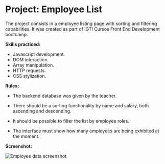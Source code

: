 # Project: Employee List
The project consists in a employee listing page with sorting and filtering capabilities. It was created as part of IGTI Cursos Front End Development bootcamp.

**Skills practiced:**

- Javascript development.
- DOM interaction.
- Array manipulation.
- HTTP requests.
- CSS stylization.

**Rules:**

- The backend database was given by the teacher.

- There should be a sorting functionality by name and salary, both ascending and descending.

- It should be possible to filter the list by employee roles.

- The interface must show how many employees are being exhibited at the moment.

  

**Screenshot:**

![Employee data screenshot](https://user-images.githubusercontent.com/79882701/113348508-0d2f6580-930d-11eb-832c-c18efac3b6a4.jpg)
